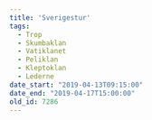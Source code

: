 ```yaml
---
title: 'Sverigestur'
tags:
  - Trop
  - Skumbaklan
  - Vatiklanet
  - Peliklan
  - Kleptoklan
  - Lederne
date_start: "2019-04-13T09:15:00"
date_end: "2019-04-17T15:00:00"
old_id: 7286
---
```

